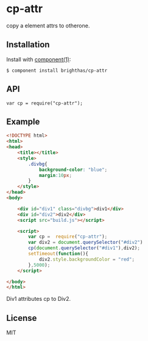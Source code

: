 
# cp-attr

  copy a element attrs to otherone.

## Installation

  Install with [component(1)](http://component.io):

    $ component install brighthas/cp-attr

## API

    var cp = require("cp-attr");

## Example
```html
<!DOCTYPE html>
<html>
<head>
    <title></title>
    <style>
        .divbg{
            background-color: "blue";
            margin:10px;
        }
    </style>
</head>
<body>

    <div id="div1" class="divbg">div1</div>
    <div id="div2">div2</div>
    <script src="build.js"></script>

    <script>
        var cp =  require("cp-attr");
        var div2 = document.querySelector("#div2")
        cp(document.querySelector("#div1"),div2);
        setTimeout(function(){
            div2.style.backgroundColor = "red";
        },5000);
    </script>

</body>
</html>
```
Div1 attributes cp to Div2.

## License

  MIT
